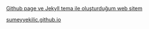 [Github page ve Jekyll tema ile oluşturduğum web sitem](https://sumeyyekilic.github.io/)


[sumeyyekilic.github.io](https://sumeyyekilic.github.io/)
